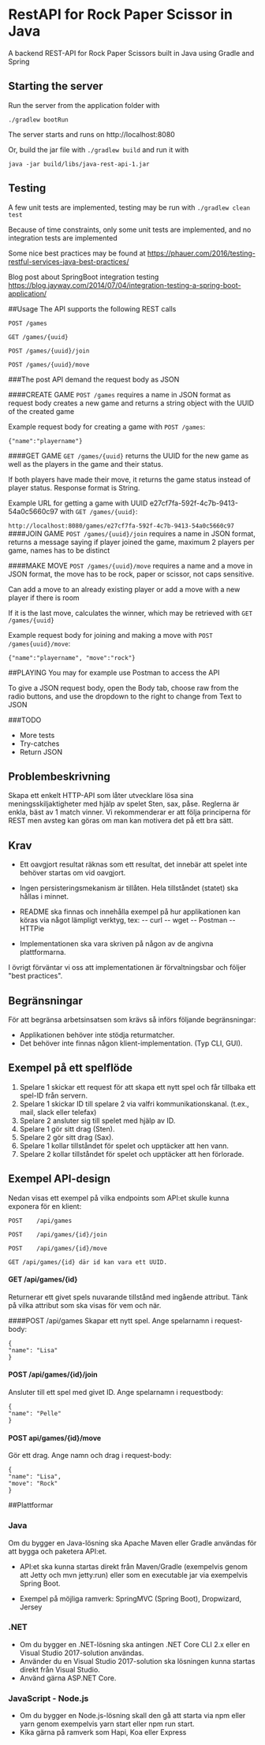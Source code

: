 # RestAPI for Rock Paper Scissor in Java
A backend REST-API for Rock Paper Scissors built in Java using Gradle and Spring

## Starting the server
Run the server from the application folder with 

`./gradlew bootRun`

The server starts and runs on http://localhost:8080

Or, build the jar file with `./gradlew build` and run it with

`java -jar build/libs/java-rest-api-1.jar`

## Testing
A few unit tests are implemented, testing may be run with `./gradlew clean test`

Because of time constraints, only some unit tests are implemented, and no integration tests are implemented

Some nice best practices may be found at https://phauer.com/2016/testing-restful-services-java-best-practices/

Blog post about SpringBoot integration testing https://blog.jayway.com/2014/07/04/integration-testing-a-spring-boot-application/

##Usage
The API supports the following REST calls
```
POST /games

GET /games/{uuid}

POST /games/{uuid}/join

POST /games/{uuid}/move
```

###The post API demand the request body as JSON

####CREATE GAME
`POST /games` 
requires a name in JSON format as request body
creates a new game and returns a string object with the UUID of the created game

Example request body for creating a game with `POST /games`:

`{"name":"playername"}` 

####GET GAME
`GET /games/{uuid}`
returns the UUID for the new game as well as the players in the game and their status.

If both players have made their move, it returns the game status instead of player status. Response format is String.

Example URL for getting a game with UUID e27cf7fa-592f-4c7b-9413-54a0c5660c97 with `GET /games/{uuid}`:

`http://localhost:8080/games/e27cf7fa-592f-4c7b-9413-54a0c5660c97` 
####JOIN GAME
`POST /games/{uuid}/join`
requires a name in JSON format, 
returns a message saying if player joined the game, maximum 2 players per game, names has to be distinct

####MAKE MOVE
`POST /games/{uuid}/move`
requires a name and a move in JSON format, the move has to be rock, paper or scissor, not caps sensitive.

Can add a move to an already existing player or add a move with a new player if there is room

If it is the last move, calculates the winner, which may be retrieved with `GET /games/{uuid}`

Example request body for joining and making a move with `POST /games{uuid}/move`:

`{"name":"playername", "move":"rock"}` 

##PLAYING
You may for example use Postman to access the API

To give a JSON request body, open the Body tab, choose raw from the radio buttons, and use the dropdown to the right to change from Text to JSON

###TODO
- More tests
- Try-catches
- Return JSON 

## Problembeskrivning
Skapa ett enkelt HTTP-API som låter utvecklare lösa sina
meningsskiljaktigheter med hjälp av spelet Sten, sax, påse.
Reglerna är enkla, bäst av 1 match vinner. 
Vi rekommenderar
er att följa principerna för REST men avsteg kan göras om
man kan motivera det på ett bra sätt.

## Krav
- Ett oavgjort resultat räknas som ett resultat, det innebär
att spelet inte behöver startas om vid oavgjort.
- Ingen persisteringsmekanism är tillåten. Hela tillståndet
(statet) ska hållas i minnet.
- README ska finnas och innehålla exempel på hur
applikationen kan köras via något lämpligt verktyg, tex:
-- curl
-- wget
-- Postman
-- HTTPie

- Implementationen ska vara skriven på någon av de angivna plattformarna.

I övrigt förväntar vi oss att implementationen är
förvaltningsbar och följer "best practices".

## Begränsningar
För att begränsa arbetsinsatsen som krävs så införs följande
begränsningar:
- Applikationen behöver inte stödja returmatcher.
- Det behöver inte finnas någon klient-implementation. 
(Typ CLI, GUI).

## Exempel på ett spelflöde
1. Spelare 1 skickar ett request för att skapa ett nytt spel
och får tillbaka ett spel-ID från servern.
2. Spelare 1 skickar ID till spelare 2 via valfri
kommunikationskanal. (t.ex., mail, slack eller telefax)
3. Spelare 2 ansluter sig till spelet med hjälp av ID.
4. Spelare 1 gör sitt drag (Sten).
5. Spelare 2 gör sitt drag (Sax).
6. Spelare 1 kollar tillståndet för spelet och upptäcker att
hen vann.
7. Spelare 2 kollar tillståndet för spelet och upptäcker att
hen förlorade.

## Exempel API-design
Nedan visas ett exempel på vilka endpoints som API:et skulle
kunna exponera för en klient:
```
POST	/api/games

POST	/api/games/{id}/join

POST	/api/games/{id}/move

GET	/api/games/{id} där id kan vara ett UUID.
```

#### GET	/api/games/{id}
Returnerar ett givet spels nuvarande tillstånd med ingående
attribut. Tänk på vilka attribut som ska visas för vem och när.

####POST	/api/games
Skapar ett nytt spel. Ange spelarnamn i request-body:
```
{
"name":	"Lisa"
}
```
#### POST	/api/games/{id}/join
Ansluter till ett spel med givet ID. Ange spelarnamn i requestbody:
```
{
"name":	"Pelle"
}
```
#### POST	api/games/{id}/move
Gör ett drag. Ange namn och drag i request-body:
```
{
"name":	"Lisa",
"move":	"Rock"
}
```
##Plattformar
### Java
Om du bygger en Java-lösning ska Apache
Maven eller Gradle användas för att bygga och paketera
API:et.

- API:et ska kunna startas direkt från Maven/Gradle
(exempelvis genom att Jetty och mvn	jetty:run) eller som
en executable jar via exempelvis Spring Boot.

- Exempel på möjliga ramverk: SpringMVC (Spring
Boot), Dropwizard, Jersey

### .NET
- Om du bygger en .NET-lösning ska antingen .NET Core
CLI 2.x eller en Visual Studio 2017-solution användas.
- Använder du en Visual Studio 2017-solution ska
lösningen kunna startas direkt från Visual Studio.
- Använd gärna ASP.NET Core.

### JavaScript - Node.js
- Om du bygger en Node.js-lösning skall den gå att starta
via npm eller yarn genom exempelvis yarn	start eller npm	
run	start.
- Kika gärna på ramverk som Hapi, Koa eller Express